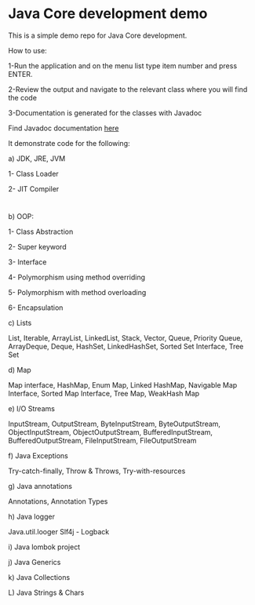 # **Java Core development demo**


This is a simple demo repo for Java Core development.

How to use:

1-Run the application and on the menu list type item number and press ENTER.

2-Review the output and navigate to the relevant class where you will find the code

3-Documentation is generated for the classes with Javadoc


Find Javadoc documentation <a href="https://yasir-satti.github.io/javaCore/index" target="_blank"> here</a>


It demonstrate code for the following:

a) JDK, JRE, JVM

1- Class Loader

2- JIT Compiler
#

b) OOP:

1- Class Abstraction

2- Super keyword

3- Interface

4- Polymorphism using method overriding

5- Polymorphism with method overloading

6- Encapsulation

c) Lists

List, Iterable, ArrayList, LinkedList, Stack, Vector, Queue, Priority Queue, ArrayDeque, Deque, HashSet, LinkedHashSet, Sorted Set Interface, Tree Set

d) Map

Map interface, HashMap, Enum Map, Linked HashMap, Navigable Map Interface, Sorted Map Interface, Tree Map, WeakHash Map

e) I/O Streams

InputStream, OutputStream, ByteInputStream, ByteOutputStream, ObjectInputStream, ObjectOutputStream, BufferedInputStream, BufferedOutputStream, FileInputStream, FileOutputStream

f) Java Exceptions

Try-catch-finally, Throw & Throws, Try-with-resources

g) Java annotations

Annotations, Annotation Types

h) Java logger

Java.util.looger
Slf4j - Logback

i) Java lombok project

j) Java Generics

k) Java Collections

L) Java Strings & Chars